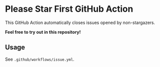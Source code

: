 # Please Star First GitHub Action

This GitHub Action automatically closes issues opened by non-stargazers.

**Feel free to try out in this repository!**

## Usage

See `.github/workflows/issue.yml`.
